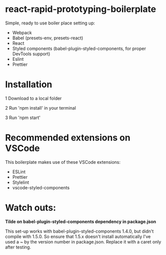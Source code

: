 # react-rapid-prototyping-boilerplate

Simple, ready to use boiler place setting up:
- Webpack
- Babel (presets-env, presets-react)
- React
- Styled components (babel-plugin-styled-components, for proper DevTools support)
- Eslint
- Prettier

# Installation

1 Download to a local folder

2 Run 'npm install' in your terminal

3 Run 'npm start'

# Recommended extensions on VSCode

This boilerplate makes use of these VSCode extensions:
- ESLint
- Prettier
- Stylelint
- vscode-styled-components

# Watch outs:

**Tilde on babel-plugin-styled-components dependency in package.json**

This set-up works with babel-plugin-styled-components 1.4.0, but didn't compile with 1.5.0. So ensure that 1.5.x doesn't install automatically I've used a ~ by the version number in package.json. Replace it with a caret only after testing.
